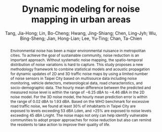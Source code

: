 ---
layout: technique
title: "Dynamic modeling for noise mapping in urban areas"
system_type: "False"
technique: "False"
design_study: "False"
evaluation: "False"
data: "False"
analysis: "True"
generation: "True"
curation_and_transformation: "False"
management: "False"
modeling: "True"
urban_analysis: "True"
visualization: "False"
sunlight_access: "False"
wind_ventilation: "False"
view_impact: "False"
energy: "False"
damage_and_disaster_management: "False"
climate: "False"
sound: "True"
property_cadastre: "False"
others: "False"
lookup: "False"
browse: "True"
locate: "False"
explore: "True"
identify: "False"
compare: "True"
summarize: "True"
distribution: "True"
trends: "False"
outliers: "False"
extremes: "False"
features: "True"
target_discovery: "True"
target_access: "True"
spatial_relation: "True"
buildings: "True"
streets: "False"
nature: "False"
uniform_discretization: "True"
structural_subdivision: "False"
univariate: "False"
multivariate: "False"
volumetric: "False"
temporal: "True"
sensing: "False"
statistical: "False"
simulation_based: "True"
learning_based: "False"
surveyed: "False"
site: "False"
block: "False"
multi_block: "True"
city: "True"
va_wo_model: "False"
post_model: "True"
model_integrated: "False"
assisted_models: "False"
overlay: "True"
embedded: "False"
linked: "False"
temporal_jx: "False"
spatial_jx: "False"
filter: "False"
aggregate: "True"
embed: "False"
glyphs: "False"
bar_charts: "False"
scatterplots: "False"
matrix: "False"
parallel_coordinates: "False"
map_2d: "True"
map_3d: "True"
walking: "False"
steering: "False"
selection_based: "False"
manipulation_based: "True"
distortion: "False"
ghosting: "False"
culling: "False"
birds_view: "True"
multi_view: "False"
assisted_steering: "False"
other: "False"
vr_cave: "False"
ar: "False"
desktop: "True"
mobile: "False"
case_study: "True"
user_study: "False"
statistical_evaluation: "True"
expert_interviews: "False"
key: "PFFXCCAB"
item_type: "journalArticle"
publication_year: "2022"
author: "Tang, Jia-Hong; Lin, Bo-Cheng; Hwang, Jing-Shiang; Chen, Ling-Jyh; Wu, Bing-Sheng; Jian, Hong-Lian; Lee, Yu-Ting; Chan, Ta-Chien"
publication_title: "Environmental Impact Assessment Review"
isbn: "nan"
issn: "01959255"
doi: "10.1016/j.eiar.2022.106864"
url_paper: "https://linkinghub.elsevier.com/retrieve/pii/S0195925522001305"
abstract_note: "nan"
date_added: "2023-01-30 00:37:21"
date_modified: "2023-01-30 00:37:21"
access_date: "2023-01-30 00:37:21"
pages: "106864"
num_pages: "nan"
issue: "nan"
volume: "97.0"
number_of_volumes: "nan"
journal_abbreviation: "Environmental Impact Assessment Review"
short_title: "nan"
series: "nan"
series_number: "nan"
series_text: "nan"
series_title: "nan"
publisher: "nan"
place: "nan"
language: "en"
rights: "nan"
type: "nan"
archive: "nan"
archive_location: "nan"
library_catalog: "DOI.org (Crossref)"
call_number: "nan"
extra: "nan"
notes: "nan"
link_attachments: "nan"
manual_tags: "nan"
automatic_tags: "nan"
editor: "nan"
series_editor: "nan"
translator: "nan"
contributor: "nan"
attorney_agent: "nan"
book_author: "nan"
cast_member: "nan"
commenter: "nan"
composer: "nan"
cosponsor: "nan"
counsel: "nan"
interviewer: "nan"
producer: "nan"
recipient: "nan"
reviewed_author: "nan"
scriptwriter: "nan"
words_by: "nan"
guest: "nan"
number: "nan"
edition: "nan"
running_time: "nan"
scale: "nan"
medium: "nan"
artwork_size: "nan"
filing_date: "nan"
application_number: "nan"
assignee: "nan"
issuing_authority: "nan"
country: "nan"
meeting_name: "nan"
conference_name: "nan"
court: "nan"
references: "nan"
reporter: "nan"
legal_status: "nan"
priority_numbers: "nan"
programming_language: "nan"
version: "nan"
system: "nan"
code: "nan"
code_number: "nan"
section: "nan"
session: "nan"
committee: "nan"
history: "nan"
legislative_body: "nan"
abstract: "Environmental noise has been a major environmental nuisance in metropolitan cities. To achieve the goal of sustainable community, noise reduction is an important approach. Without systematic noise mapping, the spatio-temporal distribution of noise variations is hard to capture. This study proposes a new methodology framework to combine statistical models and acoustic propagation for dynamic updates of 2D and 3D traffic noise maps by using a limited number of noise sensors in Taipei City based on multisource data including noise monitoring, vehicle detectors, meteorological data, road characteristics, and socio-demographic data. The hourly mean difference between the predicted and measured noise level is within the range of −6.25 dBA to −4.46 dBA in the 2D noise model. For the 3D noise model, the hourly mean prediction error is within the range of 0.02 dBA to 1.93 dBA. Based on the WHO benchmark for excessive road traffic noise, we found at least 30% of inhabitants in Taipei City are exposed to levels exceeding 53 dBA Lden, and >25% are exposed to noise levels exceeding 45 dBA Lnight. The noise maps not only can help identify vulnerable communities to adopt proper approaches for noise reduction but also can remind the residents to take action to improve their quality of life."
---